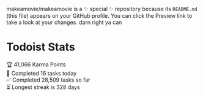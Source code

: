 makeamovie/makeamovie is a ✨ special ✨ repository because its `README.md` (this file) appears on your GitHub profile.
You can click the Preview link to take a look at your changes. darn right ya can

# Todoist Stats

<!-- TODO-IST:START -->
🏆  41,066 Karma Points           
🌸  Completed 16 tasks today           
✅  Completed 28,509 tasks so far           
⏳  Longest streak is 328 days
<!-- TODO-IST:END -->